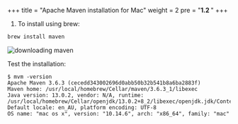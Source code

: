 +++
title = "Apache Maven installation for Mac"
weight = 2
pre = "<b>1.2 </b>"
+++

1. To install using brew:
```bash
brew install maven
```

![downloading maven](../../images/macmavern.png)

Test the installation: 
```
$ mvm -version
Apache Maven 3.6.3 (cecedd343002696d0abb50b32b541b8a6ba2883f)
Maven home: /usr/local/homebrew/Cellar/maven/3.6.3_1/libexec
Java version: 13.0.2, vendor: N/A, runtime: /usr/local/homebrew/Cellar/openjdk/13.0.2+8_2/libexec/openjdk.jdk/Contents/Home
Default locale: en_AU, platform encoding: UTF-8
OS name: "mac os x", version: "10.14.6", arch: "x86_64", family: "mac"
```